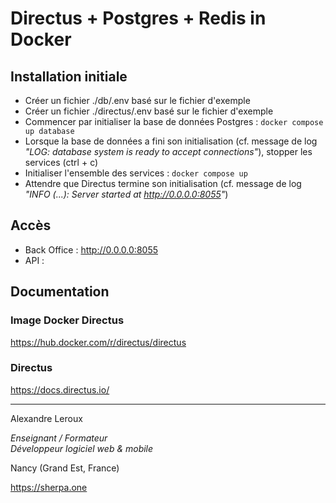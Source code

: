 # Directus + Postgres + Redis in Docker

## Installation initiale

- Créer un fichier ./db/.env basé sur le fichier d'exemple
- Créer un fichier ./directus/.env basé sur le fichier d'exemple
- Commencer par initialiser la base de données Postgres : `docker compose up database`
- Lorsque la base de données a fini son initialisation (cf. message de log _"LOG:  database system is ready to accept connections"_), stopper les services (ctrl + c)
- Initialiser l'ensemble des services : `docker compose up`
- Attendre que Directus termine son initialisation (cf. message de log _"INFO (...): Server started at http://0.0.0.0:8055"_)

## Accès

- Back Office : http://0.0.0.0:8055
- API : 

## Documentation

### Image Docker Directus
https://hub.docker.com/r/directus/directus

### Directus
https://docs.directus.io/

---
Alexandre Leroux

_Enseignant / Formateur_<br>
_Développeur logiciel web & mobile_

Nancy (Grand Est, France)

https://sherpa.one
